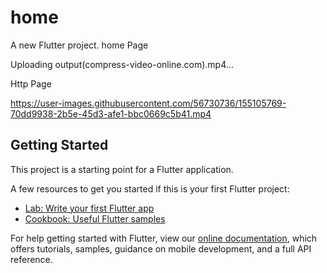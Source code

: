 # home

A new Flutter project.
home Page



Uploading output(compress-video-online.com).mp4…


Http Page


https://user-images.githubusercontent.com/56730736/155105769-70dd9938-2b5e-45d3-afe1-bbc0669c5b41.mp4


## Getting Started

This project is a starting point for a Flutter application.

A few resources to get you started if this is your first Flutter project:

- [Lab: Write your first Flutter app](https://flutter.dev/docs/get-started/codelab)
- [Cookbook: Useful Flutter samples](https://flutter.dev/docs/cookbook)

For help getting started with Flutter, view our
[online documentation](https://flutter.dev/docs), which offers tutorials,
samples, guidance on mobile development, and a full API reference.
